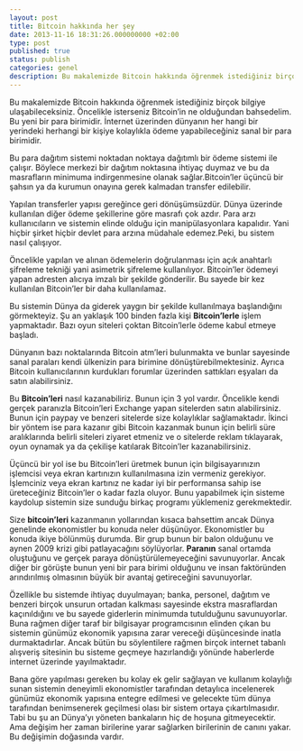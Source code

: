 ```yaml
---
layout: post
title: Bitcoin hakkında her şey
date: 2013-11-16 18:31:26.000000000 +02:00
type: post
published: true
status: publish
categories: genel
description: Bu makalemizde Bitcoin hakkında öğrenmek istediğiniz birçok bilgiye ulaşabileceksiniz. Öncelikle isterseniz Bitcoin’in ne olduğundan bahsedelim.
---
```


Bu makalemizde Bitcoin hakkında öğrenmek istediğiniz birçok bilgiye ulaşabileceksiniz. Öncelikle isterseniz Bitcoin’in ne olduğundan bahsedelim. Bu yeni bir para birimidir. İnternet üzerinden dünyanın her hangi bir yerindeki herhangi bir kişiye kolaylıkla ödeme yapabileceğiniz sanal bir para birimidir.

Bu para dağıtım sistemi noktadan noktaya dağıtımlı bir ödeme sistemi ile çalışır. Böylece merkezi bir dağıtım noktasına ihtiyaç duymaz ve bu da masrafların minimuma indirgenmesine olanak sağlar.Bitcoin’ler üçüncü bir şahsın ya da kurumun onayına gerek kalmadan transfer edilebilir.

Yapılan transferler yapısı gereğince geri dönüşümsüzdür. Dünya üzerinde kullanılan diğer ödeme şekillerine göre masrafı çok azdır. Para arzı kullanıcıların ve sistemin elinde olduğu için manipülasyonlara kapalıdır. Yani hiçbir şirket hiçbir devlet para arzına müdahale edemez.Peki, bu sistem nasıl çalışıyor.

Öncelikle yapılan ve alınan ödemelerin doğrulanması için açık anahtarlı şifreleme tekniği yani asimetrik şifreleme kullanılıyor. Bitcoin’ler ödemeyi yapan adresten alıcıya imzalı bir şekilde gönderilir. Bu sayede bir kez kullanılan Bitcoin’ler bir daha kullanılamaz.

Bu sistemin Dünya da giderek yaygın bir şekilde kullanılmaya başlandığını görmekteyiz. Şu an yaklaşık 100 binden fazla kişi **Bitcoin’lerle** işlem yapmaktadır. Bazı oyun siteleri çoktan Bitcoin’lerle ödeme kabul etmeye başladı.

Dünyanın bazı noktalarında Bitcoin atm’leri bulunmakta ve bunlar sayesinde sanal paraları kendi ülkenizin para birimine dönüştürebilmektesiniz. Ayrıca Bitcoin kullanıcılarının kurdukları forumlar üzerinden sattıkları eşyaları da satın alabilirsiniz.

Bu **Bitcoin’leri** nasıl kazanabiliriz. Bunun için 3 yol vardır. Öncelikle kendi gerçek paranızla Bitcoin’leri Exchange yapan sitelerden satın alabilirsiniz. Bunun için paypay ve benzeri sitelerde size kolaylıklar sağlamaktadır. İkinci bir yöntem ise para kazanır gibi Bitcoin kazanmak bunun için belirli süre aralıklarında belirli siteleri ziyaret etmeniz ve o sitelerde reklam tıklayarak, oyun oynamak ya da çekilişe katılarak Bitcoin’ler kazanabilirsiniz.

Üçüncü bir yol ise bu Bitcoin’leri üretmek bunun için bilgisayarınızın işlemcisi veya ekran kartınızın kullanılmasına izin vermeniz gerekiyor. İşlemciniz veya ekran kartınız ne kadar iyi bir performansa sahip ise üreteceğiniz Bitcoin’ler o kadar fazla oluyor. Bunu yapabilmek için sisteme kaydolup sistemin size sunduğu birkaç programı yüklemeniz gerekmektedir.

Size **bitcoin’leri** kazanmanın yollarından kısaca bahsettim ancak Dünya genelinde ekonomistler bu konuda neler düşünüyor. Ekonomistler bu konuda ikiye bölünmüş durumda. Bir grup bunun bir balon olduğunu ve aynen 2009 krizi gibi patlayacağını söylüyorlar. **Paranın** sanal ortamda oluştuğunu ve gerçek paraya dönüştürülemeyeceğini savunuyorlar. Ancak diğer bir görüşte bunun yeni bir para birimi olduğunu ve insan faktöründen arındırılmış olmasının büyük bir avantaj getireceğini savunuyorlar.

Özellikle bu sistemde ihtiyaç duyulmayan; banka, personel, dağıtım ve benzeri birçok unsurun ortadan kalkması sayesinde ekstra masraflardan kaçınıldığını ve bu sayede giderlerin minimumda tutulduğunu savunuyorlar. Buna rağmen diğer taraf bir bilgisayar programcısının elinden çıkan bu sistemin günümüz ekonomik yapısına zarar vereceği düşüncesinde inatla durmaktadırlar. Ancak bütün bu söylentilere rağmen birçok internet tabanlı alışveriş sitesinin bu sisteme geçmeye hazırlandığı yönünde haberlerde internet üzerinde yayılmaktadır.

Bana göre yapılması gereken bu kolay ek gelir sağlayan ve kullanım kolaylığı sunan sistemin deneyimli ekonomistler tarafından detaylıca incelenerek günümüz ekonomik yapısına entegre edilmesi ve gelecekte tüm dünya tarafından benimsenerek geçilmesi olası bir sistem ortaya çıkartılmasıdır. Tabi bu şu an Dünya’yı yöneten bankaların hiç de hoşuna gitmeyecektir. Ama değişim her zaman birilerine yarar sağlarken birilerinin de canını yakar. Bu değişimin doğasında vardır.
